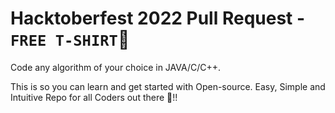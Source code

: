 # Hacktoberfest 2022 Pull Request - `FREE T-SHIRT`🎉
Code any algorithm of your choice in JAVA/C/C++.

This is so you can learn and get started with Open-source. Easy, Simple and Intuitive Repo for all Coders out there 🤩!!
